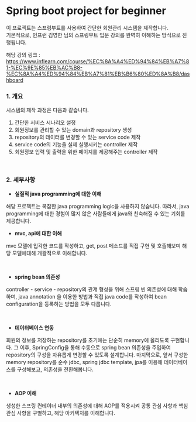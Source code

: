 # Spring boot project for beginner


이 프로젝트는 스프링부트를 사용하여 간단한 회원관리 시스템을 제작합니다.
<br>
기본적으로, 인프런 김영한 님의 스프링부트 입문 강의를 완벽히 이해하는 방식으로 진행됩니다.
<br>

해당 강의 링크 : 
https://www.inflearn.com/course/%EC%8A%A4%ED%94%84%EB%A7%81-%EC%9E%85%EB%AC%B8-%EC%8A%A4%ED%94%84%EB%A7%81%EB%B6%80%ED%8A%B8/dashboard

### 1. 개요
시스템의 제작 과정은 다음과 같습니다.
<br>
1. 간단한 서비스 시나리오 설정
2. 회원정보를 관리할 수 있는 domain과 repository 생성
3. repository의 데이터를 변경할 수 있는 service code 제작
4. service code의 기능을 실제 실행시키는 controller 제작
5. 회원정보 입력 및 출력을 위한 페이지를 제공해주는 controller 제작
<br>


### 2. 세부사항
- **실질적 java programming에 대한 이해**
  
해당 프로젝트는 복잡한 java programming logic을 사용하지 않습니다. 따라서, java programming에 대한 경험이 많지 않은 사람들에게
java와 친숙해질 수 있는 기회를 제공합니다.
<br>


- **mvc, api에 대한 이해**
  
mvc 모델에 입각한 코드를 작성하고, get, post 메소드를 직접 구현 및 호출해보며 해당 모델에대해
개괄적으로 이해합니다.

<br>

- **spring bean 의존성**

controller - service - repository의 관걔 형성을 위해 스프링 빈 의존성에 대해 학습하며, java annotation 을 이용한 방법과 직접 java code를 작성하여 bean configuration을 등록하는 방법을 모두 다룹니다.

<br>

- **데이터베이스 연동**

회원의 정보를 저장하는 repository를 초기에는 단순히 memory에 올리도록 구현합니다. 그 이후, SpringConfig을 통해 수동으로 spring bean 의존성을 주입하여 repository의 구성을 자유롭게 변경할 수 있도록 설계합니다. 
마지막으로, 앞서 구성한 memory repository를 순수 jdbc, spring jdbc template, jpa를 이용해 데이터베이스를 구성해보고, 의존성을 전환해봅니다.


<br>

- **AOP 이해**

생성한 스프링 컨테이너 내부의 의존성에 대해 AOP를 적용시켜 공통 관심 사항과 핵심 관심 사항을 구별하고, 해당 아키텍처를 이해합니다.
